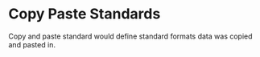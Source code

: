 # Copy Paste Standards

Copy and paste standard would define standard formats data was copied and pasted in.
